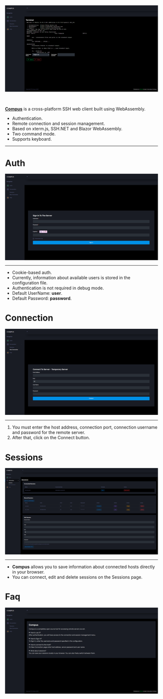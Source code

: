 ![](assets/terminal.png)

<p align="center">
  <a href="https://github.com/sh1ngekyo/Compus/actions/workflows/build.yml"><img alt="" src="https://img.shields.io/github/actions/workflow/status/sh1ngekyo/compus/build.yml?style=for-the-badge&label=Build&labelColor=black"></a>
  <a href="https://github.com/sh1ngekyo/Compus/actions/workflows/build.yml"><img alt="" src="https://img.shields.io/github/actions/workflow/status/sh1ngekyo/compus/build.yml?style=for-the-badge&label=Tests&labelColor=black"></a>
</p>

[**Compus**](https://github.com/sh1ngekyo/Compus) is a cross-platform SSH web client built using WebAssembly.

* Authentication.
* Remote connection and session management.
* Based on xterm.js, SSH.NET and Blazor WebAssembly.
* Two command mode.
* Supports keyboard.

---

# Auth

![](assets/signin.png)

---
* Cookie-based auth.
* Currently, information about available users is stored in the configuration file.
* Authentication is not required in debug mode.
* Default UserName: **user**.
* Default Password: **password**.


# Connection

![](assets/connection.png)

---
1. You must enter the host address, connection port, connection username and password for the remote server.
2. After that, click on the Connect button.


# Sessions

![](assets/sessions.png)

---
* **Compus** allows you to save information about connected hosts directly in your browser.
* You can connect, edit and delete sessions on the Sessions page.

  
# Faq

![](assets/faq.png)
